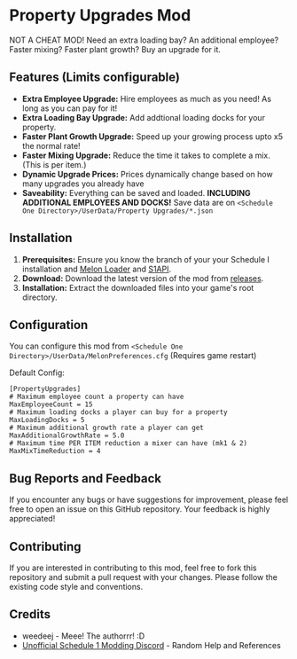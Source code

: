 # Property Upgrades Mod

NOT A CHEAT MOD! Need an extra loading bay? An additional employee? Faster mixing? Faster plant growth? Buy an upgrade for it.

## Features (Limits configurable)

- **Extra Employee Upgrade:** Hire employees as much as you need! As long as you can pay for it!
- **Extra Loading Bay Upgrade:** Add addtional loading docks for your property.
- **Faster Plant Growth Upgrade:** Speed up your growing process upto x5 the normal rate!
- **Faster Mixing Upgrade:** Reduce the time it takes to complete a mix. (This is per item.)
- **Dynamic Upgrade Prices:** Prices dynamically change based on how many upgrades you already have
- **Saveability:** Everything can be saved and loaded. **INCLUDING ADDITIONAL EMPLOYEES AND DOCKS!** Save data are on `<Schedule One Directory>/UserData/Property Upgrades/*.json`

## Installation

1.  **Prerequisites:** Ensure you know the branch of your your Schedule I installation and [Melon Loader](https://melonwiki.xyz/) and [S1API](https://thunderstore.io/c/schedule-i/p/KaBooMa/S1API/).
2.  **Download:** Download the latest version of the mod from [releases](https://github.com/weedeej/S1Property_Upgrades/releases/latest).
3.  **Installation:** Extract the downloaded files into your game's root directory.

## Configuration

You can configure this mod from `<Schedule One Directory>/UserData/MelonPreferences.cfg` (Requires game restart)

Default Config:

```
[PropertyUpgrades]
# Maximum employee count a property can have
MaxEmployeeCount = 15
# Maximum loading docks a player can buy for a property
MaxLoadingDocks = 5
# Maximum additional growth rate a player can get
MaxAdditionalGrowthRate = 5.0
# Maximum time PER ITEM reduction a mixer can have (mk1 & 2)
MaxMixTimeReduction = 4
```

## Bug Reports and Feedback

If you encounter any bugs or have suggestions for improvement, please feel free to open an issue on this GitHub repository. Your feedback is highly appreciated!

## Contributing

If you are interested in contributing to this mod, feel free to fork this repository and submit a pull request with your changes. Please follow the existing code style and conventions.

## Credits

- weedeej - Meee! The authorrr! :D
- [Unofficial Schedule 1 Modding Discord](https://discord.gg/QMzd7u6yZb) - Random Help and References
